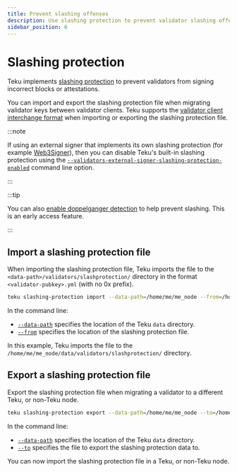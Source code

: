 ```yaml
---
title: Prevent slashing offenses
description: Use slashing protection to prevent validator slashing offenses.
sidebar_position: 6
---
```


# Slashing protection

Teku implements [slashing protection] to prevent validators from signing incorrect blocks or attestations.

You can import and export the slashing protection file when migrating validator keys between validator clients. Teku supports the [validator client interchange format] when importing or exporting the slashing protection file.

:::note

If using an external signer that implements its own slashing protection (for example [Web3Signer]), then you can disable Teku's built-in slashing protection using the [`--validators-external-signer-slashing-protection-enabled`](../reference/cli/index.md#validators-external-signer-slashing-protection-enabled) command line option.

:::

:::tip

You can also [enable doppelganger detection](enable-doppelganger-detection.md) to help prevent slashing. This is an early access feature.

:::

## Import a slashing protection file

When importing the slashing protection file, Teku imports the file to the `<data-path>/validators/slashprotection/` directory in the format `<validator-pubkey>.yml` (with no 0x prefix).

```bash title="Example"
teku slashing-protection import --data-path=/home/me/me_node --from=/home/slash/slashing-interchange-format.json
```

In the command line:

- [`--data-path`](../reference/cli/subcommands/slashing-protection.md#data-path) specifies the location of the Teku `data` directory.
- [`--from`](../reference/cli/subcommands/slashing-protection.md#from) specifies the location of the slashing protection file.

In this example, Teku imports the file to the `/home/me/me_node/data/validators/slashprotection/` directory.

## Export a slashing protection file

Export the slashing protection file when migrating a validator to a different Teku, or non-Teku node.

```bash title="Example"
teku slashing-protection export --data-path=/home/me/me_node --to=/home/slash/slashing-interchange-format-minimal.json
```

In the command line:

- [`--data-path`](../reference/cli/subcommands/slashing-protection.md#data-path_1) specifies the location of the Teku `data` directory.
- [`--to`](../reference/cli/subcommands/slashing-protection.md#to) specifies the file to export the slashing protection data to.

You can now import the slashing protection file in a Teku, or non-Teku node.

<!--links -->

[slashing protection]: ../concepts/slashing-protection.md
[data path directory when starting Teku]: ../reference/cli/index.md#data-path
[validator client interchange format]: https://eips.ethereum.org/EIPS/eip-3076
[Web3Signer]: https://docs.web3signer.consensys.net/en/latest/
